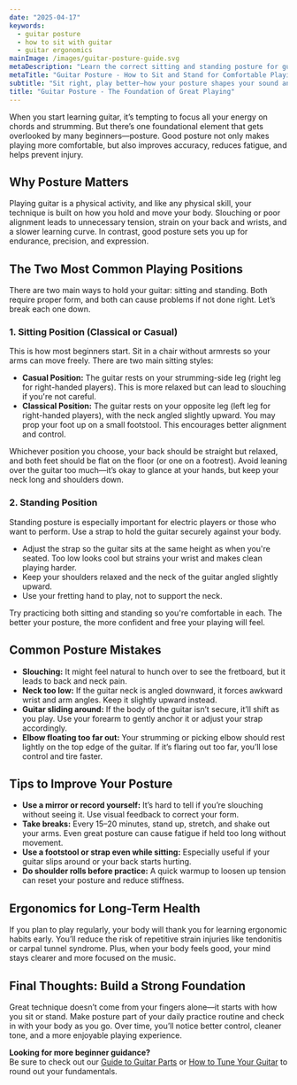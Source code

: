 ```yaml
---
date: "2025-04-17"
keywords:
  - guitar posture
  - how to sit with guitar
  - guitar ergonomics
mainImage: /images/guitar-posture-guide.svg
metaDescription: "Learn the correct sitting and standing posture for guitar playing to reduce pain, improve technique, and boost your progress as a beginner."
metaTitle: "Guitar Posture - How to Sit and Stand for Comfortable Playing"
subtitle: "Sit right, play better—how your posture shapes your sound and progress."
title: "Guitar Posture - The Foundation of Great Playing"
---
```


When you start learning guitar, it’s tempting to focus all your energy on chords and strumming. But there’s one foundational element that gets overlooked by many beginners—posture. Good posture not only makes playing more comfortable, but also improves accuracy, reduces fatigue, and helps prevent injury.

## Why Posture Matters

Playing guitar is a physical activity, and like any physical skill, your technique is built on how you hold and move your body. Slouching or poor alignment leads to unnecessary tension, strain on your back and wrists, and a slower learning curve. In contrast, good posture sets you up for endurance, precision, and expression.

## The Two Most Common Playing Positions

There are two main ways to hold your guitar: sitting and standing. Both require proper form, and both can cause problems if not done right. Let’s break each one down.

### 1. Sitting Position (Classical or Casual)

This is how most beginners start. Sit in a chair without armrests so your arms can move freely. There are two main sitting styles:

- **Casual Position:** The guitar rests on your strumming-side leg (right leg for right-handed players). This is more relaxed but can lead to slouching if you're not careful.
- **Classical Position:** The guitar rests on your opposite leg (left leg for right-handed players), with the neck angled slightly upward. You may prop your foot up on a small footstool. This encourages better alignment and control.

Whichever position you choose, your back should be straight but relaxed, and both feet should be flat on the floor (or one on a footrest). Avoid leaning over the guitar too much—it’s okay to glance at your hands, but keep your neck long and shoulders down.

### 2. Standing Position

Standing posture is especially important for electric players or those who want to perform. Use a strap to hold the guitar securely against your body.

- Adjust the strap so the guitar sits at the same height as when you're seated. Too low looks cool but strains your wrist and makes clean playing harder.
- Keep your shoulders relaxed and the neck of the guitar angled slightly upward.
- Use your fretting hand to play, not to support the neck.

Try practicing both sitting and standing so you're comfortable in each. The better your posture, the more confident and free your playing will feel.

## Common Posture Mistakes

- **Slouching:** It might feel natural to hunch over to see the fretboard, but it leads to back and neck pain.
- **Neck too low:** If the guitar neck is angled downward, it forces awkward wrist and arm angles. Keep it slightly upward instead.
- **Guitar sliding around:** If the body of the guitar isn’t secure, it’ll shift as you play. Use your forearm to gently anchor it or adjust your strap accordingly.
- **Elbow floating too far out:** Your strumming or picking elbow should rest lightly on the top edge of the guitar. If it’s flaring out too far, you’ll lose control and tire faster.

## Tips to Improve Your Posture

- **Use a mirror or record yourself:** It’s hard to tell if you’re slouching without seeing it. Use visual feedback to correct your form.
- **Take breaks:** Every 15–20 minutes, stand up, stretch, and shake out your arms. Even great posture can cause fatigue if held too long without movement.
- **Use a footstool or strap even while sitting:** Especially useful if your guitar slips around or your back starts hurting.
- **Do shoulder rolls before practice:** A quick warmup to loosen up tension can reset your posture and reduce stiffness.

## Ergonomics for Long-Term Health

If you plan to play regularly, your body will thank you for learning ergonomic habits early. You’ll reduce the risk of repetitive strain injuries like tendonitis or carpal tunnel syndrome. Plus, when your body feels good, your mind stays clearer and more focused on the music.

## Final Thoughts: Build a Strong Foundation

Great technique doesn’t come from your fingers alone—it starts with how you sit or stand. Make posture part of your daily practice routine and check in with your body as you go. Over time, you’ll notice better control, cleaner tone, and a more enjoyable playing experience.

**Looking for more beginner guidance?**  
Be sure to check out our [Guide to Guitar Parts](/guitar-chalk/learn-guitar-parts-for-beginners) or [How to Tune Your Guitar](/guitar-chalk/how-to-tune-your-guitar) to round out your fundamentals.
